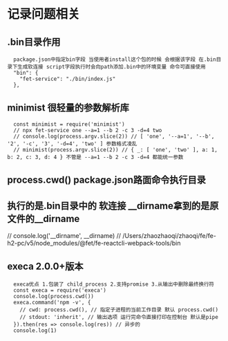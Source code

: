 # 记录问题相关
## .bin目录作用
```code
  package.json中指定bin字段 当使用者install这个包的时候 会根据该字段 在.bin目录下生成软连接 script字段执行时会向path添加.bin中的环境变量 命令可直接使用
  "bin": {
    "fet-service": "./bin/index.js"
  },
```
## minimist 很轻量的参数解析库
```code
  const minimist = require('minimist')
  // npx fet-service one --a=1 --b 2 -c 3 -d=4 two
  // console.log(process.argv.slice(2)) // [ 'one', '--a=1', '--b', '2', '-c', '3', '-d=4', 'two' ] 参数格式凌乱
  // minimist(process.argv.slice(2)) // { _: [ 'one', 'two' ], a: 1, b: 2, c: 3, d: 4 } 不管是 --a=1 --b 2 -c 3 -d=4 都能统一参数
```
## process.cwd() package.json路面命令执行目录
## 执行的是.bin目录中的 软连接 __dirname拿到的是原文件的__dirname
// console.log('__dirname', __dirname) // /Users/zhaozhaoqi/zhaoqi/fe/fe-h2-pc/v5/node_modules/@fet/fe-reactcli-webpack-tools/bin
## execa 2.0.0+版本
```code
  execa优点 1.包装了 child_process 2.支持promise 3.从输出中删除最终换行符
  const execa = require('execa')
  console.log(process.cwd())
  execa.command('npm -v', {
    // cwd: process.cwd(), // 指定子进程的当前工作目录 默认 process.cwd()
    // stdout: 'inherit', // 输出选项 运行完命令直接打印在控制台 默认是pipe
  }).then(res => console.log(res)) // 异步的
  console.log(1)
```